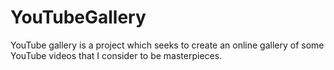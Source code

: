 # YouTubeGallery
YouTube gallery is a project which seeks to create an online gallery of some YouTube videos
that I consider to be masterpieces. 
